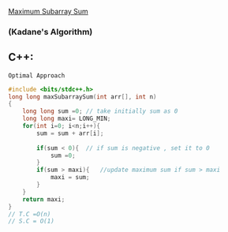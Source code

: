 
[Maximum Subarray Sum](https://www.codingninjas.com/codestudio/problems/maximum-subarray-sum_8230694?challengeSlug=striver-sde-challenge&leftPanelTab=1)

### (Kadane's Algorithm)

## C++:
```Optimal Approach```

```cpp
#include <bits/stdc++.h> 
long long maxSubarraySum(int arr[], int n)
{
    long long sum =0; // take initially sum as 0
    long long maxi= LONG_MIN;
    for(int i=0; i<n;i++){
        sum = sum + arr[i];
        
        if(sum < 0){  // if sum is negative , set it to 0
            sum =0;
        }
        if(sum > maxi){   //update maximum sum if sum > maxi
            maxi = sum;
        }
    }
    return maxi;
}
// T.C =O(n)
// S.C = O(1)
 
```



